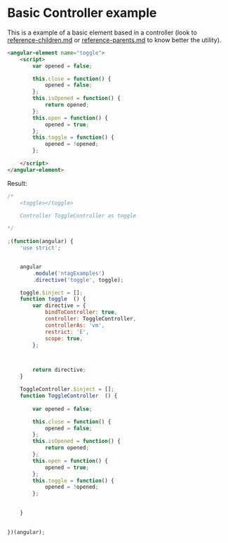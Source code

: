 Basic Controller example
========================

This is a example of a basic element based in a controller (look to [reference-children.md](reference-children.md) or [reference-parents.md](reference-parents.md) to know better the utility).


```html
<angular-element name="toggle">
    <script>
        var opened = false;

        this.close = function() {
            opened = false;
        };
        this.isOpened = function() {
            return opened;
        };
        this.open = function() {
            opened = true;
        };
        this.toggle = function() {
            opened = !opened;
        };

    </script>
</angular-element>
```

Result:

```javascript
/*
	<toggle></toggle>

	Controller ToggleController as toggle

*/
 
;(function(angular) {
	'use strict';


	angular
		.module('ntagExamples')
		.directive('toggle', toggle);

	toggle.$inject = [];
	function toggle  () {
		var directive = {
			bindToController: true,
			controller: ToggleController,
			controllerAs: 'vm',
			restrict: 'E',
			scope: true,
		};



		return directive;
	}

	ToggleController.$inject = [];
	function ToggleController  () {
		
        var opened = false;

        this.close = function() {
            opened = false;
        };
        this.isOpened = function() {
            return opened;
        };
        this.open = function() {
            opened = true;
        };
        this.toggle = function() {
            opened = !opened;
        };

    
	}

 
})(angular);
```
